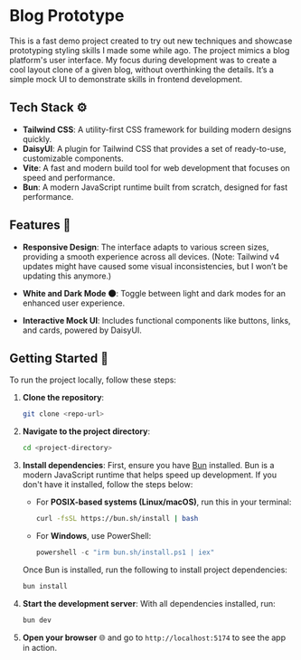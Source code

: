 # Blog Prototype

This is a fast demo project created to try out new techniques and showcase prototyping styling skills I made some while ago. The project mimics a blog platform's user interface. My focus during development was to create a cool layout clone of a given blog, without overthinking the details. It’s a simple mock UI to demonstrate skills in frontend development.

## Tech Stack ⚙️

- **Tailwind CSS**: A utility-first CSS framework for building modern designs quickly.
- **DaisyUI**: A plugin for Tailwind CSS that provides a set of ready-to-use, customizable components.
- **Vite**: A fast and modern build tool for web development that focuses on speed and performance.
- **Bun**: A modern JavaScript runtime built from scratch, designed for fast performance.

## Features 📱

- **Responsive Design**: The interface adapts to various screen sizes, providing a smooth experience across all devices. (Note: Tailwind v4 updates might have caused some visual inconsistencies, but I won’t be updating this anymore.)
  
- **White and Dark Mode 🌑**: Toggle between light and dark modes for an enhanced user experience.

- **Interactive Mock UI**: Includes functional components like buttons, links, and cards, powered by DaisyUI.

## Getting Started 🚀

To run the project locally, follow these steps:

1. **Clone the repository**:

   ```bash
   git clone <repo-url>
   ```

2. **Navigate to the project directory**:

   ```bash
   cd <project-directory>
   ```

3. **Install dependencies**:
   First, ensure you have [Bun](https://bun.sh) installed. Bun is a modern JavaScript runtime that helps speed up development. If you don't have it installed, follow the steps below:

   - For **POSIX-based systems (Linux/macOS)**, run this in your terminal:

     ```bash
     curl -fsSL https://bun.sh/install | bash
     ```

   - For **Windows**, use PowerShell:

     ```powershell
     powershell -c "irm bun.sh/install.ps1 | iex"
     ```

   Once Bun is installed, run the following to install project dependencies:

   ```bash
   bun install
   ```

4. **Start the development server**:
   With all dependencies installed, run:

   ```bash
   bun dev
   ```

5. **Open your browser** 🌐 and go to `http://localhost:5174` to see the app in action.
